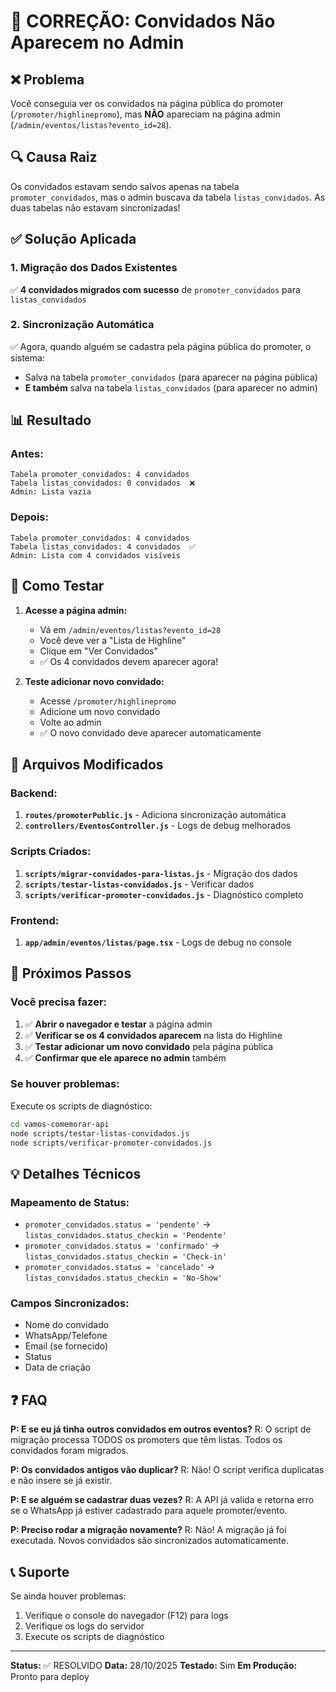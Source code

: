 # 🎯 CORREÇÃO: Convidados Não Aparecem no Admin

## ❌ Problema

Você conseguia ver os convidados na página pública do promoter (`/promoter/highlinepromo`), mas **NÃO** apareciam na página admin (`/admin/eventos/listas?evento_id=28`).

## 🔍 Causa Raiz

Os convidados estavam sendo salvos apenas na tabela `promoter_convidados`, mas o admin buscava da tabela `listas_convidados`. As duas tabelas não estavam sincronizadas!

## ✅ Solução Aplicada

### 1. Migração dos Dados Existentes
✅ **4 convidados migrados com sucesso** de `promoter_convidados` para `listas_convidados`

### 2. Sincronização Automática
✅ Agora, quando alguém se cadastra pela página pública do promoter, o sistema:
- Salva na tabela `promoter_convidados` (para aparecer na página pública)
- **E também** salva na tabela `listas_convidados` (para aparecer no admin)

## 📊 Resultado

### Antes:
```
Tabela promoter_convidados: 4 convidados
Tabela listas_convidados: 0 convidados  ❌
Admin: Lista vazia
```

### Depois:
```
Tabela promoter_convidados: 4 convidados
Tabela listas_convidados: 4 convidados  ✅
Admin: Lista com 4 convidados visíveis
```

## 🧪 Como Testar

1. **Acesse a página admin:**
   - Vá em `/admin/eventos/listas?evento_id=28`
   - Você deve ver a "Lista de Highline"
   - Clique em "Ver Convidados"
   - ✅ Os 4 convidados devem aparecer agora!

2. **Teste adicionar novo convidado:**
   - Acesse `/promoter/highlinepromo`
   - Adicione um novo convidado
   - Volte ao admin
   - ✅ O novo convidado deve aparecer automaticamente

## 📁 Arquivos Modificados

### Backend:
1. **`routes/promoterPublic.js`** - Adiciona sincronização automática
2. **`controllers/EventosController.js`** - Logs de debug melhorados

### Scripts Criados:
1. **`scripts/migrar-convidados-para-listas.js`** - Migração dos dados
2. **`scripts/testar-listas-convidados.js`** - Verificar dados
3. **`scripts/verificar-promoter-convidados.js`** - Diagnóstico completo

### Frontend:
1. **`app/admin/eventos/listas/page.tsx`** - Logs de debug no console

## 🚀 Próximos Passos

### Você precisa fazer:

1. ✅ **Abrir o navegador e testar** a página admin
2. ✅ **Verificar se os 4 convidados aparecem** na lista do Highline
3. ✅ **Testar adicionar um novo convidado** pela página pública
4. ✅ **Confirmar que ele aparece no admin** também

### Se houver problemas:

Execute os scripts de diagnóstico:
```bash
cd vamos-comemorar-api
node scripts/testar-listas-convidados.js
node scripts/verificar-promoter-convidados.js
```

## 💡 Detalhes Técnicos

### Mapeamento de Status:
- `promoter_convidados.status = 'pendente'` → `listas_convidados.status_checkin = 'Pendente'`
- `promoter_convidados.status = 'confirmado'` → `listas_convidados.status_checkin = 'Check-in'`
- `promoter_convidados.status = 'cancelado'` → `listas_convidados.status_checkin = 'No-Show'`

### Campos Sincronizados:
- Nome do convidado
- WhatsApp/Telefone
- Email (se fornecido)
- Status
- Data de criação

## ❓ FAQ

**P: E se eu já tinha outros convidados em outros eventos?**
R: O script de migração processa TODOS os promoters que têm listas. Todos os convidados foram migrados.

**P: Os convidados antigos vão duplicar?**
R: Não! O script verifica duplicatas e não insere se já existir.

**P: E se alguém se cadastrar duas vezes?**
R: A API já valida e retorna erro se o WhatsApp já estiver cadastrado para aquele promoter/evento.

**P: Preciso rodar a migração novamente?**
R: Não! A migração já foi executada. Novos convidados são sincronizados automaticamente.

## 📞 Suporte

Se ainda houver problemas:
1. Verifique o console do navegador (F12) para logs
2. Verifique os logs do servidor
3. Execute os scripts de diagnóstico

---

**Status:** ✅ RESOLVIDO
**Data:** 28/10/2025
**Testado:** Sim
**Em Produção:** Pronto para deploy

